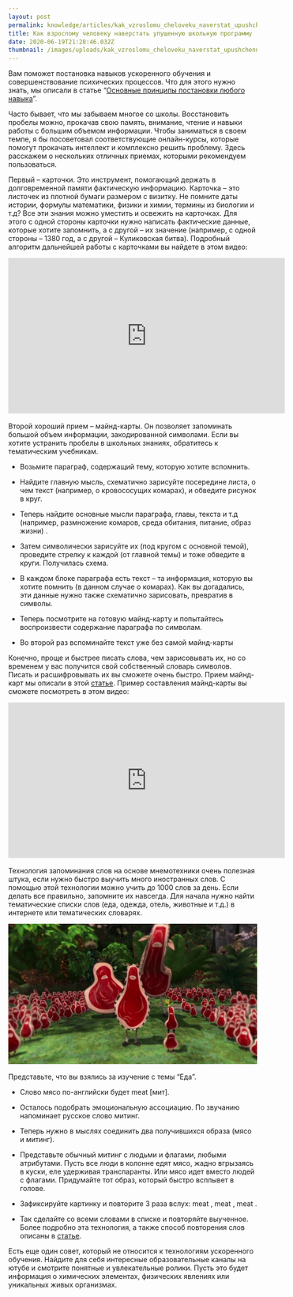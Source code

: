 ```yaml
---
layout: post
permalink: knowledge/articles/kak_vzroslomu_cheloveku_naverstat_upushchennuyu_shkolnuyu_programmu/index.html
title: Как взрослому человеку наверстать упущенную школьную программу
date: 2020-06-19T21:28:46.032Z
thumbnail: /images/uploads/kak_vzroslomu_cheloveku_naverstat_upushchennuyu_shkolnuyu_programmu-01.jpg
---
```

Вам поможет постановка навыков ускоренного обучения и совершенствование психических процессов. Что для этого нужно знать, мы описали в статье “[Основные принципы постановки любого навыка](../osnovnye_principy_postanovki_lyubogo_navyka/index.html)”. 

Часто бывает, что мы забываем многое со школы. Восстановить пробелы можно, прокачав свою память, внимание, чтение и навыки работы с большим объемом информации. Чтобы заниматься в своем темпе, я бы посоветовал соответствующие онлайн-курсы, которые помогут прокачать интеллект и комплексно решить проблему. Здесь расскажем о нескольких отличных приемах, которыми рекомендуем пользоваться. 

Первый – карточки. Это инструмент, помогающий держать в долговременной памяти фактическую информацию. Карточка – это листочек из плотной бумаги размером с визитку. Не помните даты истории, формулы математики, физики и химии, термины из биологии и т.д? Все эти знания можно уместить и освежить на карточках. Для этого с одной стороны карточки нужно написать фактические данные, которые хотите запомнить, а с другой – их значение (например, с одной стороны – 1380 год, а с другой – Куликовская битва). Подробный алгоритм дальнейшей работы с карточками вы найдете в этом видео:

<iframe width="560" height="315" src="https://www.youtube.com/embed/lssE5NWICwA" frameborder="0" allow="accelerometer; autoplay; encrypted-media; gyroscope; picture-in-picture" allowfullscreen></iframe>

Второй хороший прием – майнд-карты. Он позволяет запоминать большой объем информации, закодированной символами. Если вы хотите устранить пробелы в школьных знаниях, обратитесь к тематическим учебникам.

- Возьмите параграф, содержащий тему, которую хотите вспомнить.

- Найдите главную мысль, схематично зарисуйте посередине листа, о чем текст (например, о кровососущих комарах), и обведите рисунок в круг.

- Теперь найдите основные мысли параграфа, главы, текста и т.д (например, размножение комаров, среда обитания, питание, образ жизни) .

- Затем символически зарисуйте их (под кругом с основной темой), проведите стрелку к каждой (от главной темы) и тоже обведите в круги.  Получилась схема.

- В каждом блоке параграфа есть текст – та информация, которую вы хотите помнить (в данном случае о комарах). Как вы догадались, эти данные нужно также схематично зарисовать, превратив в символы.

- Теперь посмотрите на готовую майнд-карту и попытайтесь воспроизвести содержание параграфа по символам.

- Во второй раз вспоминайте текст уже без самой майнд-карты

Конечно, проще и быстрее писать слова, чем зарисовывать их, но со временем у вас получится свой собственный словарь символов. Писать и расшифровывать их вы сможете очень быстро. Прием майнд-карт мы описали в этой [статье](../top_deystvennyh_tekhnik_po_zapominaniyu/index.html). Пример составления майнд-карты вы сможете посмотреть в этом видео:

<iframe width="560" height="315" src="https://www.youtube.com/embed/bU-oxLiWiR0" frameborder="0" allow="accelerometer; autoplay; encrypted-media; gyroscope; picture-in-picture" allowfullscreen></iframe>

Технология запоминания слов на основе мнемотехники очень полезная штука, если нужно быстро выучить много иностранных слов. С помощью этой технологии можно учить до 1000 слов за день. Если делать все правильно, запомните их навсегда.  Для начала нужно найти тематические списки слов (еда, одежда, отель, животные и т.д.) в интернете или тематических словарях. 

![](/images/uploads/kak_vzroslomu_cheloveku_naverstat_upushchennuyu_shkolnuyu_programmu-02.jpg)

Представьте, что вы взялись за изучение с темы “Еда”. 

- Слово мясо по-английски будет meat [мит].

- Осталось подобрать эмоциональную ассоциацию. По звучанию напоминает русское слово митинг.

- Теперь нужно в мыслях соединить два получившихся образа (мясо и митинг).

- Представьте обычный митинг с людьми и флагами, любыми атрибутами. Пусть все люди в колонне едят мясо, жадно вгрызаясь в куски, еле удерживая транспаранты. Или мясо идет вместо людей с флагами. Придумайте тот образ, который быстро всплывет в голове.

- Зафиксируйте картинку и повторите 3 раза вслух: meat , meat , meat .

- Так сделайте со всеми словами в списке и повторяйте выученное. Более подробно эта технология, а также способ повторения слов описаны в [статье](../zapomnite_1000_slov_za_vremya_karantina/index.html).

Есть еще один совет, который не относится к технологиям ускоренного  обучения. Найдите для себя интересные образовательные каналы на ютубе и смотрите понятные и увлекательные ролики. Пусть это будет информация о химических элементах, физических явлениях или уникальных живых организмах.